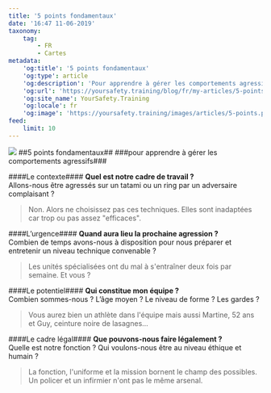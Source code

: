 ```yaml
---
title: '5 points fondamentaux'
date: '16:47 11-06-2019'
taxonomy:
    tag:
        - FR
        - Cartes
metadata:
    'og:title': '5 points fondamentaux'
    'og:type': article
    'og:description': 'Pour apprendre à gérer les comportements agressifs'
    'og:url': 'https://yoursafety.training/blog/fr/my-articles/5-points-a-verifier'
    'og:site_name': YourSafety.Training
    'og:locale': fr
    'og:image': 'https://yoursafety.training/images/articles/5-points.png'
feed:
    limit: 10
---
```


![](http://yoursafety.training/images/articles/5-points.png)
##5 points fondamentaux##
###pour apprendre à gérer les comportements agressifs###

####Le contexte####
**Quel est notre cadre de travail ?**<br> 
Allons-nous être agressés sur un tatami ou un ring par un adversaire complaisant ?
> Non. Alors ne choisissez pas ces techniques. Elles sont inadaptées car trop ou pas assez "efficaces".

####L’urgence#### 
**Quand aura lieu la prochaine agression ?**<br>
Combien de temps avons-nous à disposition pour nous préparer et entretenir un niveau technique convenable ?
> Les unités spécialisées ont du mal à s'entraîner deux fois par semaine. Et vous ?

####Le potentiel#### 
**Qui constitue mon équipe ?**<br>
Combien sommes-nous ? L’âge moyen ? Le niveau de forme ? Les gardes ?
> Vous aurez bien un athlète dans l'équipe mais aussi Martine, 52 ans et Guy, ceinture noire de lasagnes...

####Le cadre légal####
**Que pouvons-nous faire légalement ?**<br>
Quelle est notre fonction ? Qui voulons-nous être au niveau éthique et humain ?
> La fonction, l'uniforme et la mission bornent le champ des possibles. Un policer et un infirmier n'ont pas le même arsenal.
